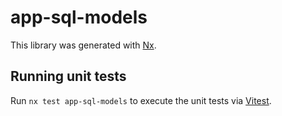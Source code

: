 # app-sql-models

This library was generated with [Nx](https://nx.dev).

## Running unit tests

Run `nx test app-sql-models` to execute the unit tests via [Vitest](https://vitest.dev/).
